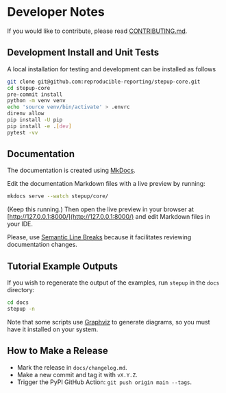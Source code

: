 # Developer Notes

If you would like to contribute, please read [CONTRIBUTING.md](https://github.com/reproducible-reporting/.github/blob/main/CONTRIBUTING.md).


## Development Install and Unit Tests

A local installation for testing and development can be installed as follows

```bash
git clone git@github.com:reproducible-reporting/stepup-core.git
cd stepup-core
pre-commit install
python -m venv venv
echo 'source venv/bin/activate' > .envrc
direnv allow
pip install -U pip
pip install -e .[dev]
pytest -vv
```

## Documentation

The documentation is created using [MkDocs](https://www.mkdocs.org/).

Edit the documentation Markdown files with a live preview by running:

```bash
mkdocs serve --watch stepup/core/
```

(Keep this running.)
Then open the live preview in your browser at [http://127.0.0.1:8000/](http://127.0.0.1:8000/)
and edit Markdown files in your IDE.

Please, use [Semantic Line Breaks](https://sembr.org/)
because it facilitates reviewing documentation changes.


## Tutorial Example Outputs

If you wish to regenerate the output of the examples, run `stepup` in the `docs` directory:

```bash
cd docs
stepup -n
```

Note that some scripts use [Graphviz](https://graphviz.org/) to generate diagrams,
so you must have it installed on your system.


## How to Make a Release

- Mark the release in `docs/changelog.md`.
- Make a new commit and tag it with `vX.Y.Z`.
- Trigger the PyPI GitHub Action: `git push origin main --tags`.
